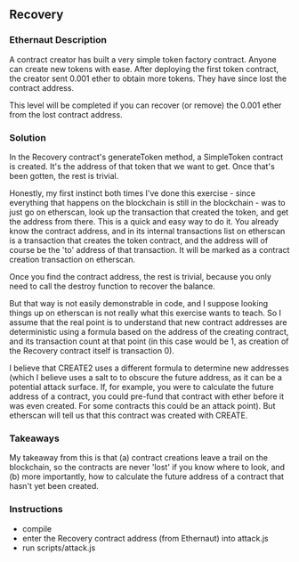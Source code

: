 ## Recovery

### Ethernaut Description

A contract creator has built a very simple token factory contract. Anyone can create new tokens with ease. After deploying the first token contract, the creator sent 0.001 ether to obtain more tokens. They have since lost the contract address.

This level will be completed if you can recover (or remove) the 0.001 ether from the lost contract address.
  
### Solution 

In the Recovery contract's generateToken method, a SimpleToken contract is created. It's the address of that token that we want to get. Once that's been gotten, the rest is trivial.  

Honestly, my first instinct both times I've done this exercise - since everything that happens on the blockchain is still in the blockchain - was to just go on etherscan, look up the transaction that created the token, and get the address from there. This is a quick and easy way to do it. You already know the contract address, and in its internal transactions list on etherscan is a transaction that creates the token contract, and the address will of course be the 'to' address of that transaction. It will be marked as a contract creation transaction on etherscan. 

Once you find the contract address, the rest is trivial, because you only need to call the destroy function to recover the balance. 

But that way is not easily demonstrable in code, and I suppose looking things up on etherscan is not really what this exercise wants to teach. So I assume that the real point is to understand that new contract addresses are deterministic using a formula based on the address of the creating contract, and its transaction count at that point (in this case would be 1, as creation of the Recovery contract itself is transaction 0). 

I believe that CREATE2 uses a different formula to determine new addresses (which I believe uses a salt to to obscure the future address, as it can be a potential attack surface. If, for example, you were to calculate the future address of a contract, you could pre-fund that contract with ether before it was even created. For some contracts this could be an attack point). But etherscan will tell us that this contract was created with CREATE. 

### Takeaways

My takeaway from this is that (a) contract creations leave a trail on the blockchain, so the contracts are never 'lost' if you know where to look, and (b) more importantly, how to calculate the future address of a contract that hasn't yet been created. 

### Instructions
- compile 
- enter the Recovery contract address (from Ethernaut) into attack.js
- run scripts/attack.js


